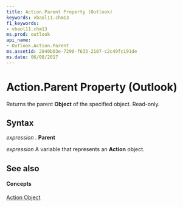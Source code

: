 ```yaml
---
title: Action.Parent Property (Outlook)
keywords: vbaol11.chm13
f1_keywords:
- vbaol11.chm13
ms.prod: outlook
api_name:
- Outlook.Action.Parent
ms.assetid: 2840b03e-7290-f633-2107-c2c49fc191de
ms.date: 06/08/2017
---
```



# Action.Parent Property (Outlook)

Returns the parent  **Object** of the specified object. Read-only.


## Syntax

 _expression_ . **Parent**

 _expression_ A variable that represents an **Action** object.


## See also


#### Concepts


[Action Object](action-object-outlook.md)

